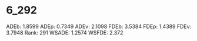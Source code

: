 # 6_292

ADEb: 1.8599
ADEp: 0.7349
ADEv: 2.1098
FDEb: 3.5384
FDEp: 1.4389
FDEv: 3.7948
Rank: 291
WSADE: 1.2574
WSFDE: 2.372